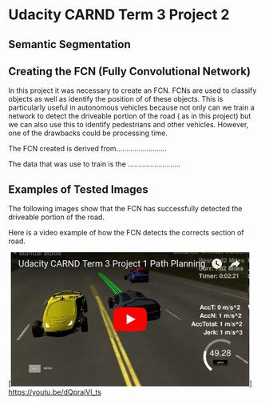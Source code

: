[//]: # (Image References)
[image1]: https://raw.githubusercontent.com/ruanvdm11/Ruan_CARND_Term3_PROJ1/master/Reference_Images/Video_Screenshot.png "Video1"

# Udacity CARND Term 3 Project 2
## Semantic Segmentation

## Creating the FCN (Fully Convolutional Network)
In this project it was necessary to create an FCN. FCNs are used to classify objects as well as identify the position of of these objects. This is particularly useful in autonomous vehicles because not only can we train a network to detect the driveable portion of the road ( as in this project) but we can also use this to identify pedestrians and other vehicles. However, one of the drawbacks could be processing time.

The FCN created is derived from.........................

The data that was use to train is the ..........................

## Examples of Tested Images
The following images show that the FCN has successfully detected the driveable portion of the road.

Here is a video example of how the FCN detects the corrects section of road.

[![alt text][image1]]
https://youtu.be/dQpraiVl_ts
